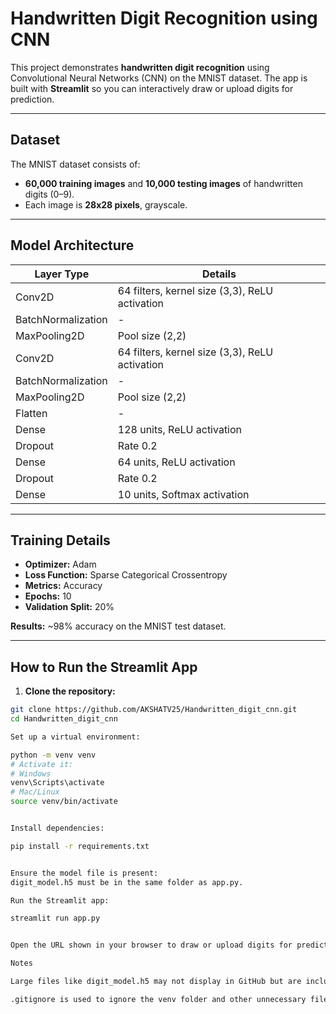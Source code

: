 # Handwritten Digit Recognition using CNN

This project demonstrates **handwritten digit recognition** using Convolutional Neural Networks (CNN) on the MNIST dataset. The app is built with **Streamlit** so you can interactively draw or upload digits for prediction.

---

## Dataset
The MNIST dataset consists of:
- **60,000 training images** and **10,000 testing images** of handwritten digits (0–9).  
- Each image is **28x28 pixels**, grayscale.

---

## Model Architecture

| Layer Type | Details |
|------------|---------|
| Conv2D | 64 filters, kernel size (3,3), ReLU activation |
| BatchNormalization | - |
| MaxPooling2D | Pool size (2,2) |
| Conv2D | 64 filters, kernel size (3,3), ReLU activation |
| BatchNormalization | - |
| MaxPooling2D | Pool size (2,2) |
| Flatten | - |
| Dense | 128 units, ReLU activation |
| Dropout | Rate 0.2 |
| Dense | 64 units, ReLU activation |
| Dropout | Rate 0.2 |
| Dense | 10 units, Softmax activation |

---

## Training Details
- **Optimizer:** Adam  
- **Loss Function:** Sparse Categorical Crossentropy  
- **Metrics:** Accuracy  
- **Epochs:** 10  
- **Validation Split:** 20%  

**Results:** ~98% accuracy on the MNIST test dataset.

---

## How to Run the Streamlit App

1. **Clone the repository:**
```bash
git clone https://github.com/AKSHATV25/Handwritten_digit_cnn.git
cd Handwritten_digit_cnn

Set up a virtual environment:

python -m venv venv
# Activate it:
# Windows
venv\Scripts\activate
# Mac/Linux
source venv/bin/activate


Install dependencies:

pip install -r requirements.txt


Ensure the model file is present:
digit_model.h5 must be in the same folder as app.py.

Run the Streamlit app:

streamlit run app.py


Open the URL shown in your browser to draw or upload digits for prediction.

Notes

Large files like digit_model.h5 may not display in GitHub but are included in the repository.

.gitignore is used to ignore the venv folder and other unnecessary files.
